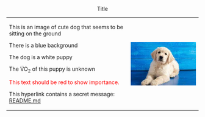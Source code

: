 <p align="center">Title</p>
<table cellpadding="20" align="center">
  <tr>
    <td>
<p> This is an image of cute dog that seems to be sitting on the ground</p>
<p> There is a blue background<p>
<p> The dog is a white puppy</p>
<p>The &#x56;&#x0307;O<sub>2</sub> of this puppy is unknown</p>
<p style="color:red;">This text should be red to show importance.</p>
      
This hyperlink contains a secret message: [README.md][reference]
  
[reference]: https://github.com/Sushrutm2/classKNES381/blob/775b97a9805df5812ab6211f2fd17e1ca60b1810/README.md
    </td>
    <td>
      <img src="dogpic.jpg" alt="cute dog photo" align="right">
    </td>
  </tr>
</table>


